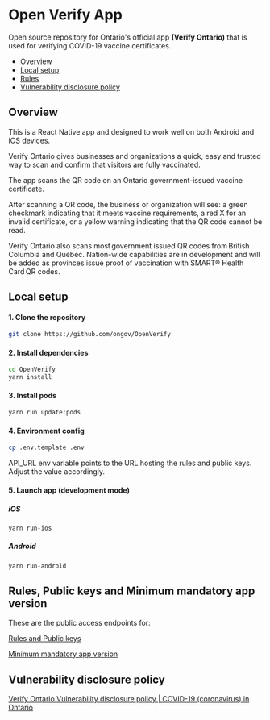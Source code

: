 # Open Verify App 

Open source repository for Ontario's official app **(Verify Ontario)** that is used for verifying COVID-19 vaccine certificates.
- [Overview](#overview)
- [Local setup](#)
- [Rules](#rules-public-keys-and-minimum-mandatory-app-version)
- [Vulnerability disclosure policy](#vulnerability-disclosure-policy)

## Overview
This is a React Native app and designed to work well on both Android and iOS devices. 

Verify Ontario gives businesses and organizations a quick, easy and trusted way to scan and confirm that visitors are fully vaccinated. 

The app scans the QR code on an Ontario government-issued vaccine certificate.  

After scanning a QR code, the business or organization will see: a green checkmark indicating that it meets vaccine requirements, a red X for an invalid certificate, or a yellow warning indicating that the QR code cannot be read. 

Verify Ontario also scans most government issued QR codes from British Columbia and Québec. Nation-wide capabilities are in development and will be added as provinces issue proof of vaccination with SMART® Health Card QR codes. 


## Local setup

#### 1. Clone the repository

```bash
git clone https://github.com/ongov/OpenVerify
```

#### 2. Install dependencies

```bash
cd OpenVerify
yarn install
```

#### 3. Install pods

```bash
yarn run update:pods
```

#### 4. Environment config

```bash
cp .env.template .env
```
API_URL env variable points to the URL hosting the rules and public keys. Adjust the value accordingly.

#### 5. Launch app (development mode)

##### iOS

```bash
yarn run-ios
```
##### Android

```bash
yarn run-android
```

## Rules, Public keys and Minimum mandatory app version

These are the public access endpoints for:

[Rules and Public keys](https://files.ontario.ca/apps/verify/verifyRulesetON.json)

[Minimum mandatory app version](https://files.ontario.ca/apps/verify/minimumVersion.json)

## Vulnerability disclosure policy

[Verify Ontario Vulnerability disclosure policy | COVID-19 (coronavirus) in Ontario](https://covid-19.ontario.ca/verify-vulnerability-disclosure)

